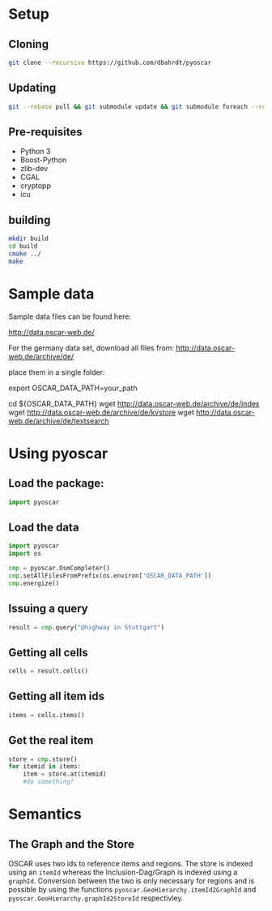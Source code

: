 # Setup
## Cloning

```Bash
git clone --recursive https://github.com/dbahrdt/pyoscar
```

## Updating
```Bash
git --rebase pull && git submodule update && git submodule foreach --recursive git submodule update
```

## Pre-requisites
 - Python 3
 - Boost-Python
 - zlib-dev
 - CGAL
 - cryptopp
 - icu


## building
```Bash
mkdir build
cd build
cmake ../
make
```

# Sample data

Sample data files can be found here:

http://data.oscar-web.de/

For the germany data set, download all files from:
http://data.oscar-web.de/archive/de/

place them in a single folder:

export OSCAR_DATA_PATH=your_path

cd ${OSCAR_DATA_PATH}
wget http://data.oscar-web.de/archive/de/index
wget http://data.oscar-web.de/archive/de/kvstore
wget http://data.oscar-web.de/archive/de/textsearch

# Using pyoscar
## Load the package:
```python
import pyoscar
```

## Load the data
```python
import pyoscar
import os

cmp = pyoscar.OsmCompleter()
cmp.setAllFilesFromPrefix(os.environ['OSCAR_DATA_PATH'])
cmp.energize()
```

## Issuing a query
```python
result = cmp.query("@highway in Stuttgart")
```

## Getting all cells
```python
cells = result.cells()
```

## Getting all item ids
```python
items = cells.items()
```

## Get the real item
```python
store = cmp.store()
for itemid in items:
	item = store.at(itemid)
	#do something?
```

# Semantics
## The Graph and the Store

OSCAR uses two ids to reference items and regions.
The store is indexed using an `itemId` whereas the Inclusion-Dag/Graph is indexed using a `graphId`.
Conversion between the two is only necessary for regions and is possible by using the functions `pyoscar.GeoHierarchy.itemId2GraphId` and `pyoscar.GeoHierarchy.graphId2StoreId` respectivley.
